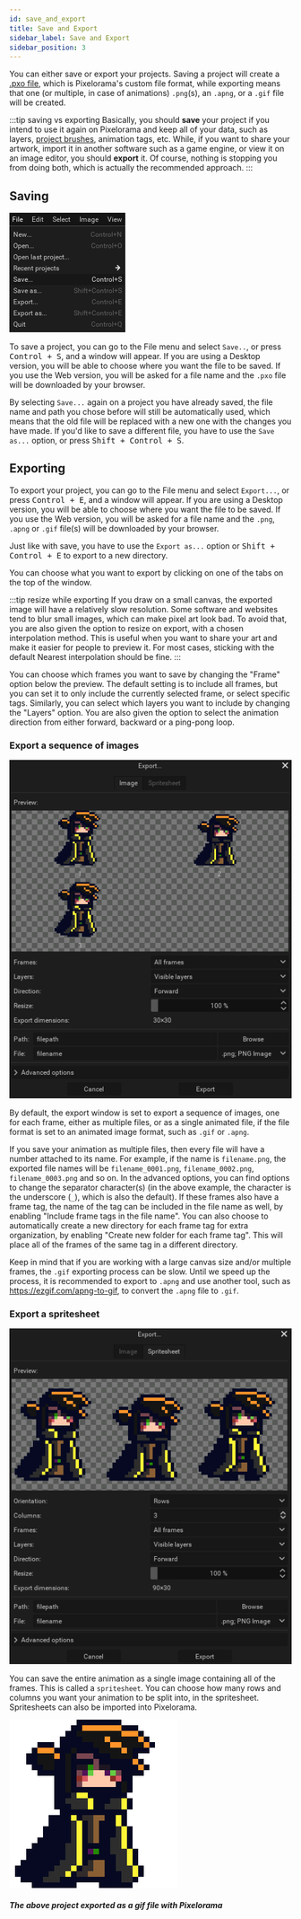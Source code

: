 ```yaml
---
id: save_and_export
title: Save and Export
sidebar_label: Save and Export
sidebar_position: 3
---
```


You can either save or export your projects. Saving a project will create a [.pxo file](../concepts/project/#pxo-files), which is Pixelorama's custom file format, while exporting means that one (or multiple, in case of animations) `.png`(s), an `.apng`, or a `.gif` file will be created.

:::tip saving vs exporting
Basically, you should **save** your project if you intend to use it again on Pixelorama and keep all of your data, such as layers, [project brushes](../concepts/brush/#project-brushes), animation tags, etc. While, if you want to share your artwork, import it in another software such as a game engine, or view it on an image editor, you should **export** it. Of course, nothing is stopping you from doing both, which is actually the recommended approach.
:::

## Saving
![Save Project](../../static/img/save_project.png)

To save a project, you can go to the File menu and select `Save..`, or press <kbd>Control + S</kbd>, and a window will appear. If you are using a Desktop version, you will be able to choose where you want the file to be saved. If you use the Web version, you will be asked for a file name and the `.pxo` file will be downloaded by your browser.

By selecting `Save...` again on a project you have already saved, the file name and path you chose before will still be automatically used, which means that the old file will be replaced with a new one with the changes you have made. If you'd like to save a different file, you have to use the `Save as...` option, or press <kbd>Shift + Control + S</kbd>.

## Exporting
To export your project, you can go to the File menu and select `Export...`, or press <kbd>Control + E</kbd>, and a window will appear. If you are using a Desktop version, you will be able to choose where you want the file to be saved. If you use the Web version, you will be asked for a file name and the `.png`, `.apng` or `.gif` file(s) will be downloaded by your browser.

Just like with save, you have to use the `Export as...` option or <kbd> Shift + Control + E</kbd> to export to a new directory.

You can choose what you want to export by clicking on one of the tabs on the top of the window.

:::tip resize while exporting
If you draw on a small canvas, the exported image will have a relatively slow resolution. Some software and websites tend to blur small images, which can make pixel art look bad. To avoid that, you are also given the option to resize on export, with a chosen interpolation method. This is useful when you want to share your art and make it easier for people to preview it. For most cases, sticking with the default Nearest interpolation should be fine.
:::

You can choose which frames you want to save by changing the "Frame" option below the preview. The default setting is to include all frames, but you can set it to only include the currently selected frame, or select specific tags. Similarly, you can select which layers you want to include by changing the "Layers" option. You are also given the option to select the animation direction from either forward, backward or a ping-pong loop.

### Export a sequence of images
![Export Images](../../static/img/export_images.png)

By default, the export window is set to export a sequence of images, one for each frame, either as multiple files, or as a single animated file, if the file format is set to an animated image format, such as `.gif` or `.apng`.

If you save your animation as multiple files, then every file will have a number attached to its name. For example, if the name is `filename.png`, the exported file names will be `filename_0001.png`, `filename_0002.png`, `filename_0003.png` and so on. In the advanced options, you can find options to change the separator character(s) (in the above example, the character is the underscore (`_`), which is also the default). If these frames also have a frame tag, the name of the tag can be included in the file name as well, by enabling "Include frame tags in the file name". You can also choose to automatically create a new directory for each frame tag for extra organization, by enabling "Create new folder for each frame tag". This will place all of the frames of the same tag in a different directory.

Keep in mind that if you are working with a large canvas size and/or multiple frames, the `.gif` exporting process can be slow. Until we speed up the process, it is recommended to export to `.apng` and use another tool, such as https://ezgif.com/apng-to-gif, to convert the `.apng` file to `.gif`.

### Export a spritesheet
![Export Spritesheet](../../static/img/export_spritesheet.png)

You can save the entire animation as a single image containing all of the frames. This is called a `spritesheet`. You can choose how many rows and columns you want your animation to be split into, in the spritesheet. Spritesheets can also be imported into Pixelorama.


![Exported Gif](../../static/img/exported_gif.gif)
##### The above project exported as a gif file with Pixelorama
